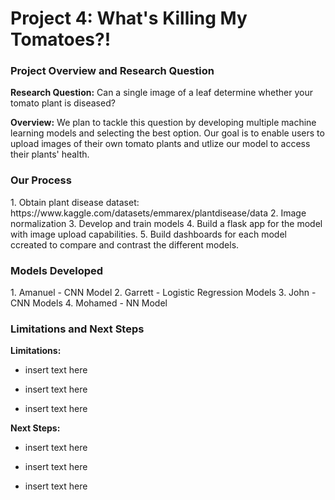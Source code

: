 <h1>Project 4: What's Killing My Tomatoes?!</h1>
<h3>Project Overview and Research Question</h3>
<p><strong>Research Question:</strong> Can a single image of a leaf determine whether your tomato plant is diseased?</p>
<p><strong>Overview:</strong> We plan to tackle this question by developing multiple machine learning models and selecting the best option. Our goal is to enable users to upload images of their own tomato plants and utlize our model to access their plants' health.</p>
<h3>Our Process</h3>
1. Obtain plant disease dataset: https://www.kaggle.com/datasets/emmarex/plantdisease/data
2. Image normalization
3. Develop and train models
4. Build a flask app for the model with image upload capabilities.
5. Build dashboards for each model ccreated to compare and contrast the different models.
<h3>Models Developed</h3>
1. Amanuel - CNN Model
2. Garrett - Logistic Regression Models
3. John - CNN Models
4. Mohamed - NN Model
<h3>Limitations and Next Steps</h3>
<p><strong>Limitations:</strong>

  - insert text here
  
- insert text here
  
- insert text here</p>
<p><strong>Next Steps:</strong>

- insert text here
  
- insert text here
  
- insert text here</p>
